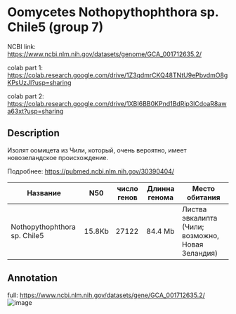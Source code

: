 # Oomycetes Nothopythophthora sp. Chile5 (group 7)

NCBI link: https://www.ncbi.nlm.nih.gov/datasets/genome/GCA_001712635.2/

colab part 1: https://colab.research.google.com/drive/1Z3qdmrCKQ48TNtU9ePbvdmO8gKPsUzJI?usp=sharing

colab part 2: https://colab.research.google.com/drive/1XBI6BB0KPnd1BdRip3lCdoaR8awa63xt?usp=sharing

## Description
Изолят оомицета из Чили, который, очень вероятно, имеет новозеландское происхождение.

Подробнее: https://pubmed.ncbi.nlm.nih.gov/30390404/

Название|N50|число генов| Длинна генома | Место обитания
----|----|----|----|----
Nothopythophthora sp. Chile5|15.8Kb|27122 |84.4 Mb| Листва эвкалипта (Чили; возможно, Новая Зеландия)

## Annotation
full: https://www.ncbi.nlm.nih.gov/datasets/gene/GCA_001712635.2/
![image](https://github.com/vityavasilev/HW_project/assets/147335727/758f3d6b-f9e5-47d3-a4b3-f0f315376951)
